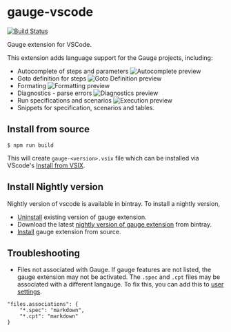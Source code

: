 # gauge-vscode

[![Build Status](https://travis-ci.org/getgauge/gauge-vscode.svg?branch=master)](https://travis-ci.org/getgauge/gauge-vscode)

Gauge extension for VSCode.

This extension adds language support for the Gauge projects, including:
* Autocomplete of steps and parameters
![Autocomplete preview](https://raw.githubusercontent.com/getgauge/gauge-vscode/master/images/autocomplete.gif)
* Goto definition for steps
![Goto Definition preview](https://raw.githubusercontent.com/getgauge/gauge-vscode/master/images/gotoDefination.gif)
* Formating
![Formatting preview](https://raw.githubusercontent.com/getgauge/gauge-vscode/master/images/format.gif)
* Diagnostics - parse errors
![Diagnostics preview](https://raw.githubusercontent.com/getgauge/gauge-vscode/master/images/diagnostics.gif)
* Run specifications and scenarios
![Execution preview](https://raw.githubusercontent.com/getgauge/gauge-vscode/master/images/execute.gif)
* Snippets for specification, scenarios and tables.

## Install from source

```shell
$ npm run build
```

This will create `gauge-<version>.vsix` file which can be installed via VScode's [Install from VSIX](https://code.visualstudio.com/docs/editor/extension-gallery#_install-from-a-vsix).

## Install Nightly version

Nightly version of vscode is available in bintray. To install a nightly version,
- [Uninstall](https://code.visualstudio.com/docs/editor/extension-gallery#_manage-extensions) existing version of gauge extension.
- Download the latest [nightly version of gauge extension](https://bintray.com/gauge/gauge-vscode/Nightly/_latestVersion) from bintray.
- [Install](https://code.visualstudio.com/docs/editor/extension-gallery#_install-from-a-vsix) gauge extension from source.

## Troubleshooting

- Files not associated with Gauge.
If gauge features are not listed, the gauge extension may not be activated. The `.spec` and `.cpt` files may be associated with a different langauge. To fix this, you can add this to [user settings](https://code.visualstudio.com/docs/getstarted/settings).
```
"files.associations": {
	"*.spec": "markdown",
	"*.cpt": "markdown"
}
```
